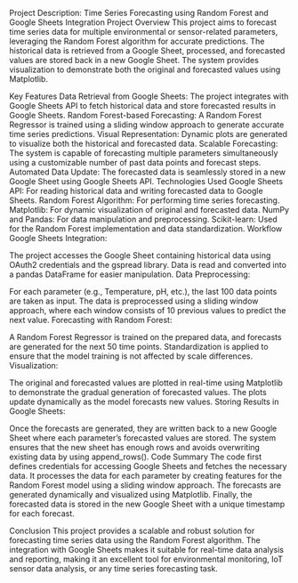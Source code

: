 Project Description: Time Series Forecasting using Random Forest and Google Sheets Integration
Project Overview
This project aims to forecast time series data for multiple environmental or sensor-related parameters, leveraging the Random Forest algorithm for accurate predictions. The historical data is retrieved from a Google Sheet, processed, and forecasted values are stored back in a new Google Sheet. The system provides visualization to demonstrate both the original and forecasted values using Matplotlib.

Key Features
Data Retrieval from Google Sheets: The project integrates with Google Sheets API to fetch historical data and store forecasted results in Google Sheets.
Random Forest-based Forecasting: A Random Forest Regressor is trained using a sliding window approach to generate accurate time series predictions.
Visual Representation: Dynamic plots are generated to visualize both the historical and forecasted data.
Scalable Forecasting: The system is capable of forecasting multiple parameters simultaneously using a customizable number of past data points and forecast steps.
Automated Data Update: The forecasted data is seamlessly stored in a new Google Sheet using Google Sheets API.
Technologies Used
Google Sheets API: For reading historical data and writing forecasted data to Google Sheets.
Random Forest Algorithm: For performing time series forecasting.
Matplotlib: For dynamic visualization of original and forecasted data.
NumPy and Pandas: For data manipulation and preprocessing.
Scikit-learn: Used for the Random Forest implementation and data standardization.
Workflow
Google Sheets Integration:

The project accesses the Google Sheet containing historical data using OAuth2 credentials and the gspread library.
Data is read and converted into a pandas DataFrame for easier manipulation.
Data Preprocessing:

For each parameter (e.g., Temperature, pH, etc.), the last 100 data points are taken as input.
The data is preprocessed using a sliding window approach, where each window consists of 10 previous values to predict the next value.
Forecasting with Random Forest:

A Random Forest Regressor is trained on the prepared data, and forecasts are generated for the next 50 time points.
Standardization is applied to ensure that the model training is not affected by scale differences.
Visualization:

The original and forecasted values are plotted in real-time using Matplotlib to demonstrate the gradual generation of forecasted values.
The plots update dynamically as the model forecasts new values.
Storing Results in Google Sheets:

Once the forecasts are generated, they are written back to a new Google Sheet where each parameter’s forecasted values are stored.
The system ensures that the new sheet has enough rows and avoids overwriting existing data by using append_rows().
Code Summary
The code first defines credentials for accessing Google Sheets and fetches the necessary data. It processes the data for each parameter by creating features for the Random Forest model using a sliding window approach. The forecasts are generated dynamically and visualized using Matplotlib. Finally, the forecasted data is stored in the new Google Sheet with a unique timestamp for each forecast.

Conclusion
This project provides a scalable and robust solution for forecasting time series data using the Random Forest algorithm. The integration with Google Sheets makes it suitable for real-time data analysis and reporting, making it an excellent tool for environmental monitoring, IoT sensor data analysis, or any time series forecasting task.
